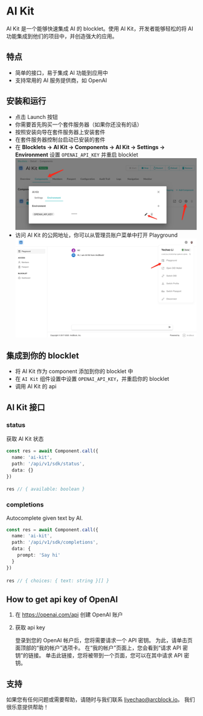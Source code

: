 # AI Kit

AI Kit 是一个能够快速集成 AI 的 blocklet。使用 AI Kit，开发者能够轻松的将 AI 功能集成到他们的项目中，并创造强大的应用。

## 特点

- 简单的接口，易于集成 AI 功能到应用中
- 支持常用的 AI 服务提供商，如 OpenAI

## 安装和运行

- 点击 Launch 按钮
- 你需要首先购买一个套件服务器（如果你还没有的话）
- 按照安装向导在套件服务器上安装套件
- 在套件服务器控制台启动已安装的套件
- 在 **Blocklets -> AI Kit -> Components -> AI Kit -> Settings -> Environment** 设置 `OPENAI_API_KEY` 并重启 blocklet
  ![setting-api-key](docs/setting-api-key.jpg)
- 访问 AI Kit 的公网地址，你可以从管理员账户菜单中打开 Playground
  ![playground](docs/playground.jpg)

## 集成到你的 blocklet

- 将 AI Kit 作为 component 添加到你的 blocklet 中
- 在 `AI Kit` 组件设置中设置 `OPENAI_API_KEY`，并重启你的 blocklet
- 调用 AI Kit 的 api

## AI Kit 接口

### status

获取 AI Kit 状态

```ts
const res = await Component.call({
  name: 'ai-kit',
  path: '/api/v1/sdk/status',
  data: {}
})

res // { available: boolean }
```

### completions

Autocomplete given text by AI.

```ts
const res = await Component.call({
  name: 'ai-kit',
  path: '/api/v1/sdk/completions',
  data: {
	prompt: 'Say hi'
  }
})

res // { choices: { text: string }[] }
```

## How to get api key of OpenAI

1. 在 <https://openai.com/api> 创建 OpenAI 账户

2. 获取 api key

   登录到您的 OpenAI 帐户后，您将需要请求一个 API 密钥。 为此，请单击页面顶部的“我的帐户”选项卡。 在“我的帐户”页面上，您会看到“请求 API 密钥”的链接。 单击此链接，您将被带到一个页面，您可以在其中请求 API 密钥。

## 支持

如果您有任何问题或需要帮助，请随时与我们联系 <liyechao@arcblock.io>。 我们很乐意提供帮助！
